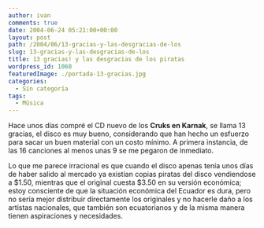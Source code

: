 ```yaml
---
author: ivan
comments: true
date: 2004-06-24 05:21:00+00:00
layout: post
path: /2004/06/13-gracias-y-las-desgracias-de-los
slug: 13-gracias-y-las-desgracias-de-los
title: 13 gracias! y las desgracias de los piratas
wordpress_id: 1060
featuredImage: ./portada-13-gracias.jpg
categories:
  - Sin categoría
tags:
  - Música
---
```


Hace unos dí­as compré el CD nuevo de los **Cruks en Karnak**, se llama 13 gracias, el disco es muy bueno, considerando que han hecho un esfuerzo para sacar un buen material con un costo mí­nimo. A primera instancia, de las 16 canciones al menos unas 9 se me pegaron de inmediato.

Lo que me parece irracional es que cuando el disco apenas tení­a unos dí­as de haber salido al mercado ya existían copias piratas del disco vendiendose a $1.50, mientras que el original cuesta $3.50 en su versión económica; estoy consciente de que la situación económica del Ecuador es dura, pero no serí­a mejor distribuir directamente los originales y no hacerle daño a los artistas nacionales, que también son ecuatorianos y de la misma manera tienen aspiraciones y necesidades.
